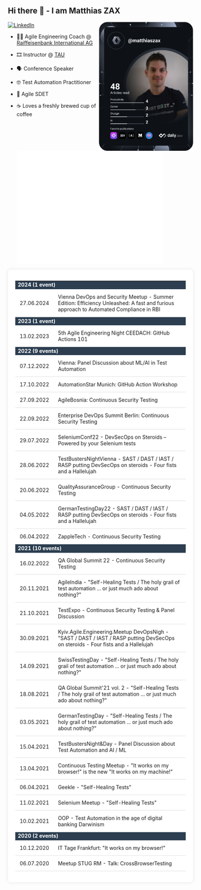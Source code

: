    
## Hi there 👋 - I am Matthias ZAX
<div align="left">
  <a href="https://www.linkedin.com/in/matthias-zax-40520183/">
    <img
      src="https://img.shields.io/static/v1?logo=linkedin&style=flat-square&color=0072b1&label=LinkedIn&message=%E2%98%86"
      alt="LinkedIn"
    />
  </a>

  <a href="https://api.daily.dev/get?r=MatthiasZax" target="_blank">
    <img
      width="256"
      align="right"
      src="https://github.com/Matthias-Zax/Matthias-Zax/blob/main/devcard.svg"
    />
  </a>
</div>

<div align="left">
  
- :man_teacher: Agile Engineering Coach @ [Raiffeisenbank International AG](https://www.rbinternational.com/de/raiffeisen.html)
- :film_strip: Instructor @ [TAU](https://testautomationu.applitools.com/instructors/matthias_zax.html)
- :speaking_head:	Conference Speaker
- :nerd_face:	Test Automation Practitioner
- :100:	Agile SDET
- :coffee: Loves a freshly brewed cup of coffee

    <a href="https://github.com/Matthias-Zax/Matthias-Zax">
        <img src="https://github.com/Matthias-Zax/Matthias-Zax/blob/main/github-metrics.svg" width="400" alt="Matthias Zax's GitHub Metrics" />
    </a>

<div style="background-color: #fff; border-radius: 8px; box-shadow: 0 0 10px rgba(0, 0, 0, 0.1); padding: 20px;">
    <table style="width: 100%; border-collapse: collapse; margin: 10px 0;">
        <tr style="background-color: #2c3e50; color: white; text-align: left; padding: 8px 12px; font-weight: bold;">
            <td colspan="2">2024 (1 event)</td>
        </tr>
        <tr style="border-bottom: 1px solid #ddd;">
            <td style="padding: 12px;">27.06.2024</td>
            <td style="padding: 12px;">Vienna DevOps and Security Meetup - Summer Edition: Efficiency Unleashed: A fast and furious approach to Automated Compliance in RBI</td>
        </tr>
        <tr style="background-color: #2c3e50; color: white; text-align: left; padding: 8px 12px; font-weight: bold;">
            <td colspan="2">2023 (1 event)</td>
        </tr>
        <tr style="border-bottom: 1px solid #ddd;">
            <td style="padding: 12px;">13.02.2023</td>
            <td style="padding: 12px;">5th Agile Engineering Night CEEDACH: GitHub Actions 101</td>
        </tr>
        <tr style="background-color: #2c3e50; color: white; text-align: left; padding: 8px 12px; font-weight: bold;">
            <td colspan="2">2022 (9 events)</td>
        </tr>
        <tr style="border-bottom: 1px solid #ddd;">
            <td style="padding: 12px;">07.12.2022</td>
            <td style="padding: 12px;">Vienna: Panel Discussion about ML/AI in Test Automation</td>
        </tr>
        <tr style="border-bottom: 1px solid #ddd;">
            <td style="padding: 12px;">17.10.2022</td>
            <td style="padding: 12px;">AutomationStar Munich: GitHub Action Workshop</td>
        </tr>
        <tr style="border-bottom: 1px solid #ddd;">
            <td style="padding: 12px;">27.09.2022</td>
            <td style="padding: 12px;">AgileBosnia: Continuous Security Testing</td>
        </tr>
        <tr style="border-bottom: 1px solid #ddd;">
            <td style="padding: 12px;">22.09.2022</td>
            <td style="padding: 12px;">Enterprise DevOps Summit Berlin: Continuous Security Testing</td>
        </tr>
        <tr style="border-bottom: 1px solid #ddd;">
            <td style="padding: 12px;">29.07.2022</td>
            <td style="padding: 12px;">SeleniumConf22 - DevSecOps on Steroids – Powered by your Selenium tests</td>
        </tr>
        <tr style="border-bottom: 1px solid #ddd;">
            <td style="padding: 12px;">28.06.2022</td>
            <td style="padding: 12px;">TestBustersNightVienna - SAST / DAST / IAST / RASP putting DevSecOps on steroids - Four fists and a Hallelujah</td>
        </tr>
        <tr style="border-bottom: 1px solid #ddd;">
            <td style="padding: 12px;">20.06.2022</td>
            <td style="padding: 12px;">QualityAssuranceGroup - Continuous Security Testing</td>
        </tr>
        <tr style="border-bottom: 1px solid #ddd;">
            <td style="padding: 12px;">04.05.2022</td>
            <td style="padding: 12px;">GermanTestingDay22 - SAST / DAST / IAST / RASP putting DevSecOps on steroids - Four fists and a Hallelujah</td>
        </tr>
        <tr style="border-bottom: 1px solid #ddd;">
            <td style="padding: 12px;">06.04.2022</td>
            <td style="padding: 12px;">ZappleTech - Continuous Security Testing</td>
        </tr>
        <tr style="background-color: #2c3e50; color: white; text-align: left; padding: 8px 12px; font-weight: bold;">
            <td colspan="2">2021 (10 events)</td>
        </tr>
        <tr style="border-bottom: 1px solid #ddd;">
            <td style="padding: 12px;">16.02.2022</td>
            <td style="padding: 12px;">QA Global Summit 22 - Continuous Security Testing</td>
        </tr>
        <tr style="border-bottom: 1px solid #ddd;">
            <td style="padding: 12px;">20.11.2021</td>
            <td style="padding: 12px;">AgileIndia - "Self-Healing Tests / The holy grail of test automation ... or just much ado about nothing?"</td>
        </tr>
        <tr style="border-bottom: 1px solid #ddd;">
            <td style="padding: 12px;">21.10.2021</td>
            <td style="padding: 12px;">TestExpo - Continuous Security Testing & Panel Discussion</td>
        </tr>
        <tr style="border-bottom: 1px solid #ddd;">
            <td style="padding: 12px;">30.09.2021</td>
            <td style="padding: 12px;">Kyiv.Agile.Engineering.Meetup DevOpsNigh - "SAST / DAST / IAST / RASP putting DevSecOps on steroids - Four fists and a Hallelujah</td>
        </tr>
        <tr style="border-bottom: 1px solid #ddd;">
            <td style="padding: 12px;">14.09.2021</td>
            <td style="padding: 12px;">SwissTestingDay - "Self-Healing Tests / The holy grail of test automation ... or just much ado about nothing?"</td>
        </tr>
        <tr style="border-bottom: 1px solid #ddd;">
            <td style="padding: 12px;">18.08.2021</td>
            <td style="padding: 12px;">QA Global Summit'21 vol. 2 - "Self-Healing Tests / The holy grail of test automation ... or just much ado about nothing?"</td>
        </tr>
        <tr style="border-bottom: 1px solid #ddd;">
            <td style="padding: 12px;">03.05.2021</td>
            <td style="padding: 12px;">GermanTestingDay - "Self-Healing Tests / The holy grail of test automation ... or just much ado about nothing?"</td>
        </tr>
        <tr style="border-bottom: 1px solid #ddd;">
            <td style="padding: 12px;">15.04.2021</td>
            <td style="padding: 12px;">TestBustersNight&Day - Panel Discussion about Test Automation and AI / ML</td>
        </tr>
        <tr style="border-bottom: 1px solid #ddd;">
            <td style="padding: 12px;">13.04.2021</td>
            <td style="padding: 12px;">Continuous Testing Meetup - "It works on my browser!" is the new "It works on my machine!"</td>
        </tr>
        <tr style="border-bottom: 1px solid #ddd;">
            <td style="padding: 12px;">06.04.2021</td>
            <td style="padding: 12px;">Geekle - "Self-Healing Tests"</td>
        </tr>
        <tr style="border-bottom: 1px solid #ddd;">
            <td style="padding: 12px;">11.02.2021</td>
            <td style="padding: 12px;">Selenium Meetup - "Self-Healing Tests"</td>
        </tr>
        <tr style="border-bottom: 1px solid #ddd;">
            <td style="padding: 12px;">10.02.2021</td>
            <td style="padding: 12px;">OOP - Test Automation in the age of digital banking Darwinism</td>
        </tr>
        <tr style="background-color: #2c3e50; color: white; text-align: left; padding: 8px 12px; font-weight: bold;">
            <td colspan="2">2020 (2 events)</td>
        </tr>
        <tr style="border-bottom: 1px solid #ddd;">
            <td style="padding: 12px;">10.12.2020</td>
            <td style="padding: 12px;">IT Tage Frankfurt: "It works on my browser!"</td>
        </tr>
        <tr style="border-bottom: 1px solid #ddd;">
            <td style="padding: 12px;">06.07.2020</td>
            <td style="padding: 12px;">Meetup STUG RM - Talk: CrossBrowserTesting</td>
        </tr>
    </table>
</div>
</div>
